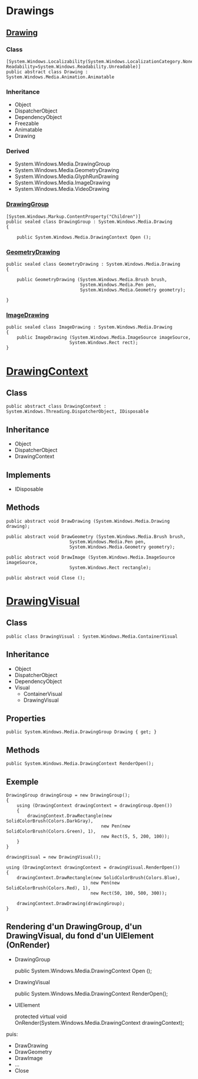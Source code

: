 
# Drawings

## [Drawing](https://docs.microsoft.com/en-us/dotnet/api/system.windows.media.drawing?view=windowsdesktop-6.0)

### Class

	[System.Windows.Localizability(System.Windows.LocalizationCategory.None, Readability=System.Windows.Readability.Unreadable)]
	public abstract class Drawing : System.Windows.Media.Animation.Animatable

### Inheritance

- Object
- DispatcherObject
- DependencyObject
- Freezable
- Animatable
- Drawing

### Derived

- System.Windows.Media.DrawingGroup
- System.Windows.Media.GeometryDrawing
- System.Windows.Media.GlyphRunDrawing
- System.Windows.Media.ImageDrawing
- System.Windows.Media.VideoDrawing

### [DrawingGroup](https://docs.microsoft.com/en-us/dotnet/api/system.windows.media.drawinggroup?view=windowsdesktop-6.0)

	[System.Windows.Markup.ContentProperty("Children")]
	public sealed class DrawingGroup : System.Windows.Media.Drawing
	{

		public System.Windows.Media.DrawingContext Open ();

### [GeometryDrawing](https://docs.microsoft.com/en-us/dotnet/api/system.windows.media.geometrydrawing?view=windowsdesktop-6.0)

	public sealed class GeometryDrawing : System.Windows.Media.Drawing
	{

		public GeometryDrawing (System.Windows.Media.Brush brush, 
								System.Windows.Media.Pen pen, 
								System.Windows.Media.Geometry geometry);

	}

### [ImageDrawing](https://docs.microsoft.com/en-us/dotnet/api/system.windows.media.imagedrawing?view=windowsdesktop-6.0)

	public sealed class ImageDrawing : System.Windows.Media.Drawing
	{
		public ImageDrawing (System.Windows.Media.ImageSource imageSource, 
							System.Windows.Rect rect);
	}


# [DrawingContext](https://docs.microsoft.com/en-us/dotnet/api/system.windows.media.drawingcontext?view=windowsdesktop-6.0)

## Class

	public abstract class DrawingContext : System.Windows.Threading.DispatcherObject, IDisposable

## Inheritance

- Object
- DispatcherObject
- DrawingContext

## Implements

- IDisposable

## Methods

	public abstract void DrawDrawing (System.Windows.Media.Drawing drawing);

	public abstract void DrawGeometry (System.Windows.Media.Brush brush, 
							System.Windows.Media.Pen pen, 
							System.Windows.Media.Geometry geometry);

	public abstract void DrawImage (System.Windows.Media.ImageSource imageSource, 
							System.Windows.Rect rectangle);

	public abstract void Close ();


# [DrawingVisual](https://docs.microsoft.com/en-us/dotnet/api/system.windows.media.drawingvisual?view=windowsdesktop-6.0)

## Class

	public class DrawingVisual : System.Windows.Media.ContainerVisual

## Inheritance

- Object
- DispatcherObject
- DependencyObject
- Visual
  - ContainerVisual
  - DrawingVisual

## Properties

	public System.Windows.Media.DrawingGroup Drawing { get; }

## Methods

	public System.Windows.Media.DrawingContext RenderOpen();

## Exemple

    DrawingGroup drawingGroup = new DrawingGroup();
    {
        using (DrawingContext drawingContext = drawingGroup.Open())
        {
            drawingContext.DrawRectangle(new SolidColorBrush(Colors.DarkGray),
										new Pen(new SolidColorBrush(Colors.Green), 1),
										new Rect(5, 5, 200, 100));
        }
    }

    drawingVisual = new DrawingVisual();

    using (DrawingContext drawingContext = drawingVisual.RenderOpen())
    {
        drawingContext.DrawRectangle(new SolidColorBrush(Colors.Blue),
									new Pen(new SolidColorBrush(Colors.Red), 1),
									new Rect(50, 100, 500, 300));

        drawingContext.DrawDrawing(drawingGroup);
    }

## Rendering d'un DrawingGroup, d'un DrawingVisual, du fond d'un UIElement (OnRender)

- DrawingGroup

	public System.Windows.Media.DrawingContext Open ();

- DrawingVisual

	public System.Windows.Media.DrawingContext RenderOpen();

- UIElement

	protected virtual void OnRender(System.Windows.Media.DrawingContext drawingContext);

puis:

- DrawDrawing
- DrawGeometry
- DrawImage
- ...
- Close
	